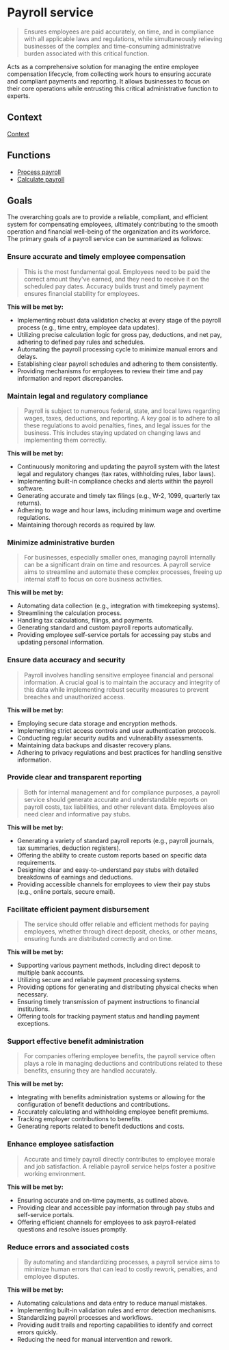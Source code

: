 # Payroll service

> Ensures employees are paid accurately, on time, and in compliance with all applicable laws and regulations, while simultaneously relieving businesses of the complex and time-consuming administrative burden associated with this critical function.

Acts as a comprehensive solution for managing the entire employee compensation lifecycle, from collecting work hours to ensuring accurate and compliant payments and reporting. It allows businesses to focus on their core operations while entrusting this critical administrative function to experts.

## Context

[Context](./context.mmd)

## Functions

* [Process payroll](./process-payroll/index.md)
* [Calculate payroll](./calculate-payroll/index.md)

## Goals

The overarching goals are to provide a reliable, compliant, and efficient system for compensating employees, ultimately contributing to the smooth operation and financial well-being of the organization and its workforce. The primary goals of a payroll service can be summarized as follows:

### Ensure accurate and timely employee compensation

> This is the most fundamental goal. Employees need to be paid the correct amount they've earned, and they need to receive it on the scheduled pay dates. Accuracy builds trust and timely payment ensures financial stability for employees. 

**This will be met by:**

* Implementing robust data validation checks at every stage of the payroll process (e.g., time entry, employee data updates).
* Utilizing precise calculation logic for gross pay, deductions, and net pay, adhering to defined pay rules and schedules.
* Automating the payroll processing cycle to minimize manual errors and delays.
* Establishing clear payroll schedules and adhering to them consistently.
* Providing mechanisms for employees to review their time and pay information and report discrepancies.

### Maintain legal and regulatory compliance

> Payroll is subject to numerous federal, state, and local laws regarding wages, taxes, deductions, and reporting. A key goal is to adhere to all these regulations to avoid penalties, fines, and legal issues for the business. This includes staying updated on changing laws and implementing them correctly. 

**This will be met by:**

* Continuously monitoring and updating the payroll system with the latest legal and regulatory changes (tax rates, withholding rules, labor laws).
* Implementing built-in compliance checks and alerts within the payroll software.
* Generating accurate and timely tax filings (e.g., W-2, 1099, quarterly tax returns).
* Adhering to wage and hour laws, including minimum wage and overtime regulations.
* Maintaining thorough records as required by law.

### Minimize administrative burden

> For businesses, especially smaller ones, managing payroll internally can be a significant drain on time and resources. A payroll service aims to streamline and automate these complex processes, freeing up internal staff to focus on core business activities. 

**This will be met by:**

* Automating data collection (e.g., integration with timekeeping systems).
* Streamlining the calculation process.
* Handling tax calculations, filings, and payments.
* Generating standard and custom payroll reports automatically.
* Providing employee self-service portals for accessing pay stubs and updating personal information.

### Ensure data accuracy and security

> Payroll involves handling sensitive employee financial and personal information. A crucial goal is to maintain the accuracy and integrity of this data while implementing robust security measures to prevent breaches and unauthorized access.

**This will be met by:**

* Employing secure data storage and encryption methods.
* Implementing strict access controls and user authentication protocols.
* Conducting regular security audits and vulnerability assessments.
* Maintaining data backups and disaster recovery plans.
* Adhering to privacy regulations and best practices for handling sensitive information.

### Provide clear and transparent reporting

> Both for internal management and for compliance purposes, a payroll service should generate accurate and understandable reports on payroll costs, tax liabilities, and other relevant data. Employees also need clear and informative pay stubs.

**This will be met by:**

* Generating a variety of standard payroll reports (e.g., payroll journals, tax summaries, deduction registers).
* Offering the ability to create custom reports based on specific data requirements.
* Designing clear and easy-to-understand pay stubs with detailed breakdowns of earnings and deductions.
* Providing accessible channels for employees to view their pay stubs (e.g., online portals, secure email).

### Facilitate efficient payment disbursement

> The service should offer reliable and efficient methods for paying employees, whether through direct deposit, checks, or other means, ensuring funds are distributed correctly and on time. 

**This will be met by:**

* Supporting various payment methods, including direct deposit to multiple bank accounts.
* Utilizing secure and reliable payment processing systems.
* Providing options for generating and distributing physical checks when necessary.
* Ensuring timely transmission of payment instructions to financial institutions.
* Offering tools for tracking payment status and handling payment exceptions.

### Support effective benefit administration

> For companies offering employee benefits, the payroll service often plays a role in managing deductions and contributions related to these benefits, ensuring they are handled accurately.

**This will be met by:**

* Integrating with benefits administration systems or allowing for the configuration of benefit deductions and contributions.
* Accurately calculating and withholding employee benefit premiums.
* Tracking employer contributions to benefits.
* Generating reports related to benefit deductions and costs.

### Enhance employee satisfaction

> Accurate and timely payroll directly contributes to employee morale and job satisfaction. A reliable payroll service helps foster a positive working environment.

**This will be met by:**

* Ensuring accurate and on-time payments, as outlined above.
* Providing clear and accessible pay information through pay stubs and self-service portals.
* Offering efficient channels for employees to ask payroll-related questions and resolve issues promptly.

### Reduce errors and associated costs

> By automating and standardizing processes, a payroll service aims to minimize human errors that can lead to costly rework, penalties, and employee disputes.

**This will be met by:**

* Automating calculations and data entry to reduce manual mistakes.
* Implementing built-in validation rules and error detection mechanisms.
* Standardizing payroll processes and workflows.
* Providing audit trails and reporting capabilities to identify and correct errors quickly.
* Reducing the need for manual intervention and rework.
